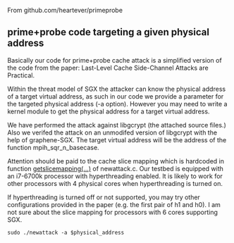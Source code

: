 From github.com/heartever/primeprobe
## prime+probe code targeting a given physical address

Basically our code for prime+probe cache attack is a simplified version of the code from the paper: Last-Level Cache Side-Channel Attacks are Practical.

Within the threat model of SGX the attacker can know the physical address of a target virtual address, as such in our code we provide a parameter for the targeted physical address (-a option). However you may need to write a kernel module to get the physical address for a target virtual address.

We have performed the attack against libgcrypt (the attached source files.) Also we verifed the attack on an unmodifed version of libgcrypt with the help of graphene-SGX. The target virtual address will be the address of the function mpih_sqr_n_basecase.

Attention should be paid to the cache slice mapping which is hardcoded in function [getslicemapping(...)](https://github.com/heartever/primeprobe/blob/0178e80793ddb18f00e2c106a6a8e91d548e6dd4/newattack.c#L201) of newattack.c. Our testbed is equipped with an i7-6700k processor with hyperthreading enabled. It is likely to work for other processors with 4 physical cores when hyperthreading is turned on.

If hyperthreading is turned off or not supported, you may try other configurations provided in the paper (e.g. the first pair of h1 and h0). I am not sure about the slice mapping for processors with 6 cores supporting SGX.

```
sudo ./newattack -a $physical_address
```
